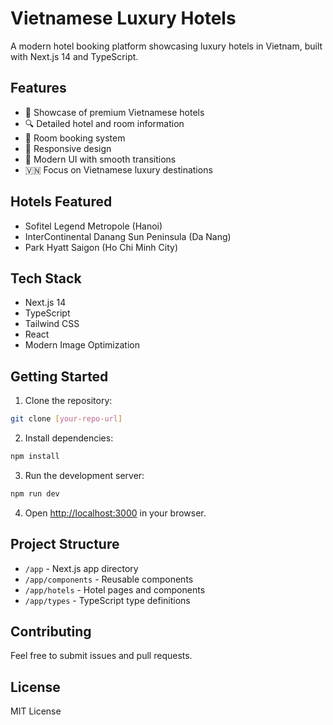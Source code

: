 # Vietnamese Luxury Hotels

A modern hotel booking platform showcasing luxury hotels in Vietnam, built with Next.js 14 and TypeScript.

## Features

- 🏨 Showcase of premium Vietnamese hotels
- 🔍 Detailed hotel and room information
- 📅 Room booking system
- 📱 Responsive design
- 💫 Modern UI with smooth transitions
- 🇻🇳 Focus on Vietnamese luxury destinations

## Hotels Featured

- Sofitel Legend Metropole (Hanoi)
- InterContinental Danang Sun Peninsula (Da Nang)
- Park Hyatt Saigon (Ho Chi Minh City)

## Tech Stack

- Next.js 14
- TypeScript
- Tailwind CSS
- React
- Modern Image Optimization

## Getting Started

1. Clone the repository:
```bash
git clone [your-repo-url]
```

2. Install dependencies:
```bash
npm install
```

3. Run the development server:
```bash
npm run dev
```

4. Open [http://localhost:3000](http://localhost:3000) in your browser.

## Project Structure

- `/app` - Next.js app directory
- `/app/components` - Reusable components
- `/app/hotels` - Hotel pages and components
- `/app/types` - TypeScript type definitions

## Contributing

Feel free to submit issues and pull requests.

## License

MIT License
